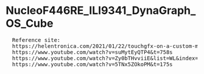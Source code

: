 # NucleoF446RE_ILI9341_DynaGraph_OS_Cube
<pre>
  Reference site:
  https://helentronica.com/2021/01/22/touchgfx-on-a-custom-made-low-cost-board-with-the-ili9341-controller-over-spi/
  https://www.youtube.com/watch?v=suMytEyQTP4&t=758s
  https://www.youtube.com/watch?v=Zy0bTHvviiE&list=WL&index=8
  https://www.youtube.com/watch?v=5TNx5ZOkoPM&t=175s
</pre>
